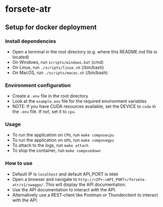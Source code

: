 # forsete-atr

## Setup for docker deployment

### Install dependencies
- Open a terminal in the root directory (e.g. where this README.md file is located)
- On Windows, run `scripts/windows.bat` (cmd)
- On Linux, run `./scripts/linux.sh` (/bin/bash)
- On MacOS, run `./scripts/macos.sh` (/bin/bash)

### Environment configuration
- Create a `.env` file in the root directory
- Look at the `example.env` file for the required environment variables
- NOTE: If you have CUDA resources available, set the DEVICE to `cuda` in the `.env` file. If not, set it to `cpu`.

### Usage
- To run the application on `CPU`, run `make composecpu`
- To run the application on `GPU`, run `make composegpu`
- To attach to the logs, run `make attach`
- To stop the container, run `make composedown`

### How to use
- Default IP is `localhost` and default API_PORT is `8080`
- Open a browser and navigate to `http://<IP>:<API_PORT>/forsete-atr/v1/swaggo/`. This will display the API documentation.
- Use the API documentation to interact with the API.
- Alternatively use a REST-client like Postman or Thunderclient to interact with the API.
